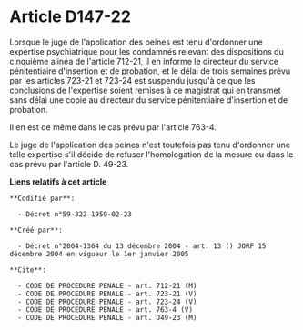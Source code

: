 # Article D147-22

Lorsque le juge de l'application des peines est tenu d'ordonner une expertise psychiatrique pour les condamnés relevant des
dispositions du cinquième alinéa de l'article 712-21, il en informe le directeur du service pénitentiaire d'insertion et de
probation, et le délai de trois semaines prévu par les articles 723-21 et 723-24 est suspendu jusqu'à ce que les conclusions
de l'expertise soient remises à ce magistrat qui en transmet sans délai une copie au directeur du service pénitentiaire
d'insertion et de probation.

Il en est de même dans le cas prévu par l'article 763-4.

Le juge de l'application des peines n'est toutefois pas tenu d'ordonner une telle expertise s'il décide de refuser
l'homologation de la mesure ou dans le cas prévu par l'article D. 49-23.

**Liens relatifs à cet article**

	**Codifié par**:

	  - Décret n°59-322 1959-02-23

	**Créé par**:

	  - Décret n°2004-1364 du 13 décembre 2004 - art. 13 () JORF 15 décembre 2004 en vigueur le 1er janvier 2005

	**Cite**:

	  - CODE DE PROCEDURE PENALE - art. 712-21 (M)
	  - CODE DE PROCEDURE PENALE - art. 723-21 (V)
	  - CODE DE PROCEDURE PENALE - art. 723-24 (V)
	  - CODE DE PROCEDURE PENALE - art. 763-4 (V)
	  - CODE DE PROCEDURE PENALE - art. D49-23 (M)

